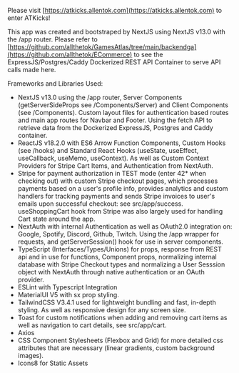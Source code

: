 Please visit [https://atkicks.allentok.com](https://atkicks.allentok.com) to enter ATKicks!

This app was created and bootstraped by NextJS using NextJS v13.0 with the /app router. Please refer to [https://github.com/allthetok/GamesAtlas/tree/main/backendga](https://github.com/allthetok/ECommerce) to see the ExpressJS/Postgres/Caddy Dockerized REST API Container to serve API calls made here.

Frameworks and Libraries Used:

- NextJS v13.0 using the /app router, Server Components (getServerSideProps see /Components/Server) and Client Components (see /Components). Custom layout files for authentication based routes and main app routes for Navbar and Footer. Using the fetch API to retrieve data from the Dockerized ExpressJS, Postgres and Caddy container.
- ReactJS v18.2.0 with ES6 Arrow Function Components, Custom Hooks (see /hooks) and Standard React Hooks (useState, useEffect, useCallback, useMemo, useContext). As well as Custom Context Providers for Stripe Cart Items, and Authentication from NextAuth.
- Stripe for payment authorization in TEST mode (enter 42* when checking out) with custom Stripe checkout pages, which processes payments based on a user's profile info, provides analytics and custom handlers for tracking payments and sends Stripe invoices to user's emails upon successful checkout: see src/app/success. useShoppingCart hook from Stripe was also largely used for handling Cart state around the app.
- NextAuth with internal Authentication as well as OAuth2.0 integration on: Google, Spotify, Discord, Github, Twitch. Using the /app wrapper for requests, and getServerSession() hook for use in server components.
- TypeScript (Interfaces/Types/Unions) for props, response from REST api and in use for functions, Component props, normalizing internal database with Stripe Checkout types and normalizing a User Sesssion object with NextAuth through native authentication or an OAuth provider. 
- ESLint with Typescript Integration
- MaterialUI V5 with sx prop styling.
- TailwindCSS V3.4.1 used for lightweight bundling and fast, in-depth styling. As well as responsive design for any screen size.
- Toast for custom notifications when adding and removing cart items as well as navigation to cart details, see src/app/cart.
- Axios
- CSS Component Stylesheets (Flexbox and Grid) for more detailed css attributes that are necessary (linear gradients, custom background images).
- Icons8 for Static Assets
